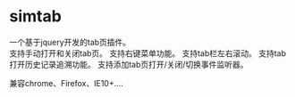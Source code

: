 # simtab
一个基于jquery开发的tab页插件。<br>
支持手动打开和关闭tab页。
支持右键菜单功能。
支持tab栏左右滚动。
支持tab打开历史记录追溯功能。
支持添加tab页打开/关闭/切换事件监听器。

兼容chrome、Firefox、IE10+....
